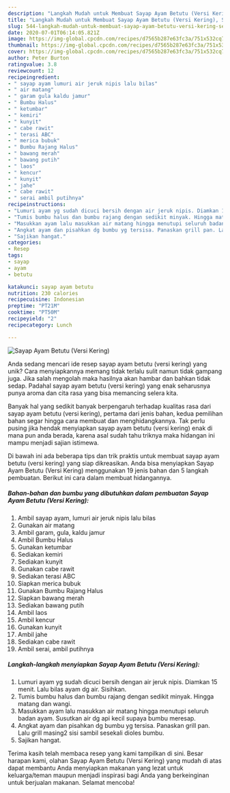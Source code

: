 ```yaml
---
description: "Langkah Mudah untuk Membuat Sayap Ayam Betutu (Versi Kering), Sempurna"
title: "Langkah Mudah untuk Membuat Sayap Ayam Betutu (Versi Kering), Sempurna"
slug: 544-langkah-mudah-untuk-membuat-sayap-ayam-betutu-versi-kering-sempurna
date: 2020-07-01T06:14:05.821Z
image: https://img-global.cpcdn.com/recipes/d7565b287e63fc3a/751x532cq70/sayap-ayam-betutu-versi-kering-foto-resep-utama.jpg
thumbnail: https://img-global.cpcdn.com/recipes/d7565b287e63fc3a/751x532cq70/sayap-ayam-betutu-versi-kering-foto-resep-utama.jpg
cover: https://img-global.cpcdn.com/recipes/d7565b287e63fc3a/751x532cq70/sayap-ayam-betutu-versi-kering-foto-resep-utama.jpg
author: Peter Burton
ratingvalue: 3.8
reviewcount: 12
recipeingredient:
- " sayap ayam lumuri air jeruk nipis lalu bilas"
- " air matang"
- " garam gula kaldu jamur"
- " Bumbu Halus"
- " ketumbar"
- " kemiri"
- " kunyit"
- " cabe rawit"
- " terasi ABC"
- " merica bubuk"
- " Bumbu Rajang Halus"
- " bawang merah"
- " bawang putih"
- " laos"
- " kencur"
- " kunyit"
- " jahe"
- " cabe rawit"
- " serai ambil putihnya"
recipeinstructions:
- "Lumuri ayam yg sudah dicuci bersih dengan air jeruk nipis. Diamkan 15 menit. Lalu bilas ayam dg air. Sisihkan."
- "Tumis bumbu halus dan bumbu rajang dengan sedikit minyak. Hingga matang dan wangi."
- "Masukkan ayam lalu masukkan air matang hingga menutupi seluruh badan ayam. Susutkan air dg api kecil supaya bumbu meresap."
- "Angkat ayam dan pisahkan dg bumbu yg tersisa. Panaskan grill pan. Lalu grill masing2 sisi sambil sesekali dioles bumbu."
- "Sajikan hangat."
categories:
- Resep
tags:
- sayap
- ayam
- betutu

katakunci: sayap ayam betutu 
nutrition: 230 calories
recipecuisine: Indonesian
preptime: "PT21M"
cooktime: "PT50M"
recipeyield: "2"
recipecategory: Lunch

---
```



![Sayap Ayam Betutu (Versi Kering)](https://img-global.cpcdn.com/recipes/d7565b287e63fc3a/751x532cq70/sayap-ayam-betutu-versi-kering-foto-resep-utama.jpg)

Anda sedang mencari ide resep sayap ayam betutu (versi kering) yang unik? Cara menyiapkannya memang tidak terlalu sulit namun tidak gampang juga. Jika salah mengolah maka hasilnya akan hambar dan bahkan tidak sedap. Padahal sayap ayam betutu (versi kering) yang enak seharusnya punya aroma dan cita rasa yang bisa memancing selera kita.



Banyak hal yang sedikit banyak berpengaruh terhadap kualitas rasa dari sayap ayam betutu (versi kering), pertama dari jenis bahan, kedua pemilihan bahan segar hingga cara membuat dan menghidangkannya. Tak perlu pusing jika hendak menyiapkan sayap ayam betutu (versi kering) enak di mana pun anda berada, karena asal sudah tahu triknya maka hidangan ini mampu menjadi sajian istimewa.


Di bawah ini ada beberapa tips dan trik praktis untuk membuat sayap ayam betutu (versi kering) yang siap dikreasikan. Anda bisa menyiapkan Sayap Ayam Betutu (Versi Kering) menggunakan 19 jenis bahan dan 5 langkah pembuatan. Berikut ini cara dalam membuat hidangannya.

<!--inarticleads1-->

##### Bahan-bahan dan bumbu yang dibutuhkan dalam pembuatan Sayap Ayam Betutu (Versi Kering):

1. Ambil  sayap ayam, lumuri air jeruk nipis lalu bilas
1. Gunakan  air matang
1. Ambil  garam, gula, kaldu jamur
1. Ambil  Bumbu Halus
1. Gunakan  ketumbar
1. Sediakan  kemiri
1. Sediakan  kunyit
1. Gunakan  cabe rawit
1. Sediakan  terasi ABC
1. Siapkan  merica bubuk
1. Gunakan  Bumbu Rajang Halus
1. Siapkan  bawang merah
1. Sediakan  bawang putih
1. Ambil  laos
1. Ambil  kencur
1. Gunakan  kunyit
1. Ambil  jahe
1. Sediakan  cabe rawit
1. Ambil  serai, ambil putihnya




<!--inarticleads2-->

##### Langkah-langkah menyiapkan Sayap Ayam Betutu (Versi Kering):

1. Lumuri ayam yg sudah dicuci bersih dengan air jeruk nipis. Diamkan 15 menit. Lalu bilas ayam dg air. Sisihkan.
1. Tumis bumbu halus dan bumbu rajang dengan sedikit minyak. Hingga matang dan wangi.
1. Masukkan ayam lalu masukkan air matang hingga menutupi seluruh badan ayam. Susutkan air dg api kecil supaya bumbu meresap.
1. Angkat ayam dan pisahkan dg bumbu yg tersisa. Panaskan grill pan. Lalu grill masing2 sisi sambil sesekali dioles bumbu.
1. Sajikan hangat.




Terima kasih telah membaca resep yang kami tampilkan di sini. Besar harapan kami, olahan Sayap Ayam Betutu (Versi Kering) yang mudah di atas dapat membantu Anda menyiapkan makanan yang lezat untuk keluarga/teman maupun menjadi inspirasi bagi Anda yang berkeinginan untuk berjualan makanan. Selamat mencoba!

